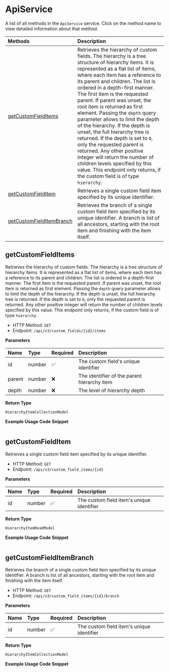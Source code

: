 # ApiService

A list of all methods in the `ApiService` service. Click on the method name to view detailed information about that method.

| Methods                                               | Description                                                                                                                                                                                                                                                                                                                                                                                                                                                                                                                                                                                                                                                                                                                                       |
| :---------------------------------------------------- | :------------------------------------------------------------------------------------------------------------------------------------------------------------------------------------------------------------------------------------------------------------------------------------------------------------------------------------------------------------------------------------------------------------------------------------------------------------------------------------------------------------------------------------------------------------------------------------------------------------------------------------------------------------------------------------------------------------------------------------------------ |
| [getCustomFieldItems](#getcustomfielditems)           | Retrieves the hierarchy of custom fields. The hierarchy is a tree structure of hierarchy items. It is represented as a flat list of items, where each item has a reference to its parent and children. The list is ordered in a depth-first manner. The first item is the requested parent. If parent was unset, the root item is returned as first element. Passing the `depth` query parameter allows to limit the depth of the hierarchy. If the depth is unset, the full hierarchy tree is returned. If the depth is set to `0`, only the requested parent is returned. Any other positive integer will return the number of children levels specified by this value. This endpoint only returns, if the custom field is of type `hierarchy`. |
| [getCustomFieldItem](#getcustomfielditem)             | Retrieves a single custom field item specified by its unique identifier.                                                                                                                                                                                                                                                                                                                                                                                                                                                                                                                                                                                                                                                                          |
| [getCustomFieldItemBranch](#getcustomfielditembranch) | Retrieves the branch of a single custom field item specified by its unique identifier. A branch is list of all ancestors, starting with the root item and finishing with the item itself.                                                                                                                                                                                                                                                                                                                                                                                                                                                                                                                                                         |

## getCustomFieldItems

Retrieves the hierarchy of custom fields. The hierarchy is a tree structure of hierarchy items. It is represented as a flat list of items, where each item has a reference to its parent and children. The list is ordered in a depth-first manner. The first item is the requested parent. If parent was unset, the root item is returned as first element. Passing the `depth` query parameter allows to limit the depth of the hierarchy. If the depth is unset, the full hierarchy tree is returned. If the depth is set to `0`, only the requested parent is returned. Any other positive integer will return the number of children levels specified by this value. This endpoint only returns, if the custom field is of type `hierarchy`.

- HTTP Method: `GET`
- Endpoint: `/api/v3/custom_fields/{id}/items`

**Parameters**

| Name   | Type   | Required | Description                                 |
| :----- | :----- | :------- | :------------------------------------------ |
| id     | number | ✅       | The custom field's unique identifier        |
| parent | number | ❌       | The identifier of the parent hierarchy item |
| depth  | number | ❌       | The level of hierarchy depth                |

**Return Type**

`HierarchyItemCollectionModel`

**Example Usage Code Snippet**

```mcp

```

## getCustomFieldItem

Retrieves a single custom field item specified by its unique identifier.

- HTTP Method: `GET`
- Endpoint: `/api/v3/custom_field_items/{id}`

**Parameters**

| Name | Type   | Required | Description                               |
| :--- | :----- | :------- | :---------------------------------------- |
| id   | number | ✅       | The custom field item's unique identifier |

**Return Type**

`HierarchyItemReadModel`

**Example Usage Code Snippet**

```mcp

```

## getCustomFieldItemBranch

Retrieves the branch of a single custom field item specified by its unique identifier. A branch is list of all ancestors, starting with the root item and finishing with the item itself.

- HTTP Method: `GET`
- Endpoint: `/api/v3/custom_field_items/{id}/branch`

**Parameters**

| Name | Type   | Required | Description                               |
| :--- | :----- | :------- | :---------------------------------------- |
| id   | number | ✅       | The custom field item's unique identifier |

**Return Type**

`HierarchyItemCollectionModel`

**Example Usage Code Snippet**

```mcp

```

<!-- This file was generated by liblab | https://liblab.com/ -->
